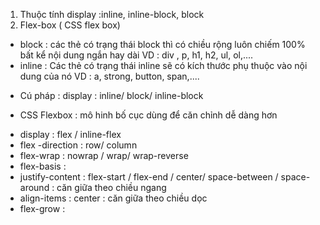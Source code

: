 1. Thuộc tính display :inline, inline-block, block
2. Flex-box ( CSS flex box)

- block : các thẻ có trạng thái block thì có chiều rộng luôn chiếm 100% bất kể nội dung ngắn hay dài 
VD : div , p, h1, h2, ul, ol,....
- inline : Các thẻ có trạng thái inline sẽ có kích thước phụ thuộc vào nội dung của nó 
VD : a, strong, button, span,....
* Cú pháp : display : inline/ block/ inline-block


- CSS Flexbox : mô hinh bố cục dùng để căn chỉnh dễ dàng hơn
+ display : flex / inline-flex
+ flex -direction : row/ column
+ flex-wrap : nowrap / wrap/ wrap-reverse
+ flex-basis : <length>
+ justify-content : flex-start / flex-end / center/ space-between / space-around : căn giữa theo chiều ngang
+ align-items : center : căn giữa theo chiều dọc
+ flex-grow : <number>
